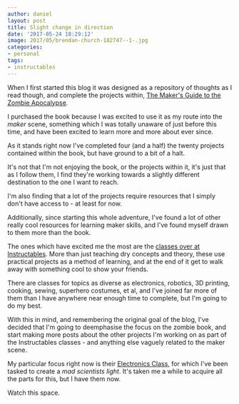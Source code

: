 ```yaml
---
author: daniel
layout: post
title: Slight change in direction
date: '2017-05-24 18:29:12'
image: 2017/05/brendan-church-182747--1-.jpg
categories:
- personal
tags:
- instructables
---
```


When I first started this blog it was designed as a repository of thoughts as I read though, and complete the projects within, [The Maker's Guide to the Zombie Apocalypse](/about-the-book/).

I purchased the book because I was excited to use it as my route into the _maker_ scene, something which I was totally unaware of just before this time, and have been excited to learn more and more about ever since.

As it stands right now I've completed four (and a half) the twenty projects contained within the book, but have ground to a bit of a halt.

It's not that I'm not enjoying the book, or the projects within it, it's just that as I follow them, I find they're working towards a slightly different destination to the one I want to reach.

I'm also finding that a lot of the projects require resources that I simply don't have access to - at least for now.

Additionally, since starting this whole adventure, I've found a lot of other really cool resources for learning maker skills, and I've found myself drawn to them more than the book.

The ones which have excited me the most are the [classes over at Instructables](https://www.instructables.com/classes/). More than just teaching dry concepts and theory, these use practical projects as a method of learning, and at the end of it get to walk away with something cool to show your friends.

There are classes for topics as diverse as electronics, robotics, 3D printing, cooking, sewing, superhero costumes, et al, and I've joined far more of them than I have anywhere near enough time to complete, but I'm going to do my best.

With this in mind, and remembering the original goal of the blog, I've decided that I'm going to deemphasise the focus on the zombie book, and start making more posts about the other projects I'm working on as part of the Instructables classes - and anything else vaguely related to the maker scene.

My particular focus right now is their [Electronics Class](https://www.instructables.com/class/Electronics-Class/), for which I've been tasked to create a _mad scientists light_. It's taken me a while to acquire all the parts for this, but I have them now.

Watch this space.
